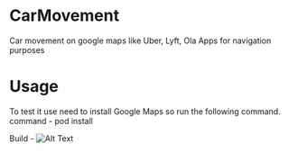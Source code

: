 # CarMovement
Car movement on google maps like Uber, Lyft, Ola Apps for navigation purposes

# Usage
To test it use need to install Google Maps so run the following command.
command - pod install

Build - 
![Alt Text](https://github.com/rahul9988/CarMovement/blob/master/CarMovement.gif)
